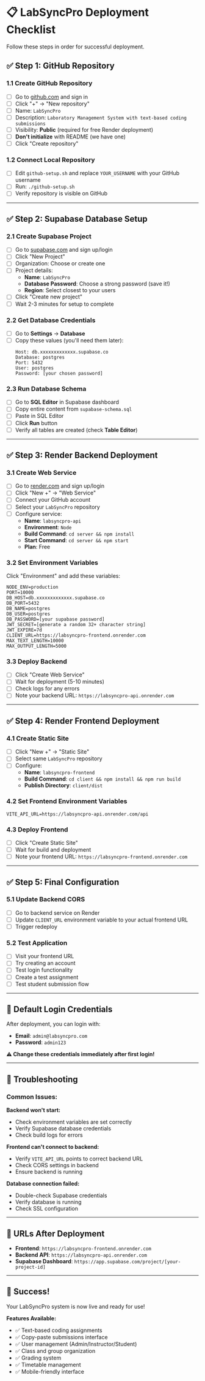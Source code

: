 # 📋 LabSyncPro Deployment Checklist

Follow these steps in order for successful deployment.

## ✅ **Step 1: GitHub Repository** 

### 1.1 Create GitHub Repository
- [ ] Go to [github.com](https://github.com) and sign in
- [ ] Click "+" → "New repository"
- [ ] Name: `LabSyncPro`
- [ ] Description: `Laboratory Management System with text-based coding submissions`
- [ ] Visibility: **Public** (required for free Render deployment)
- [ ] **Don't initialize** with README (we have one)
- [ ] Click "Create repository"

### 1.2 Connect Local Repository
- [ ] Edit `github-setup.sh` and replace `YOUR_USERNAME` with your GitHub username
- [ ] Run: `./github-setup.sh`
- [ ] Verify repository is visible on GitHub

---

## ✅ **Step 2: Supabase Database Setup**

### 2.1 Create Supabase Project
- [ ] Go to [supabase.com](https://supabase.com) and sign up/login
- [ ] Click "New Project"
- [ ] Organization: Choose or create one
- [ ] Project details:
  - **Name**: `LabSyncPro`
  - **Database Password**: Choose a strong password (save it!)
  - **Region**: Select closest to your users
- [ ] Click "Create new project"
- [ ] Wait 2-3 minutes for setup to complete

### 2.2 Get Database Credentials
- [ ] Go to **Settings** → **Database**
- [ ] Copy these values (you'll need them later):
  ```
  Host: db.xxxxxxxxxxxxx.supabase.co
  Database: postgres
  Port: 5432
  User: postgres
  Password: [your chosen password]
  ```

### 2.3 Run Database Schema
- [ ] Go to **SQL Editor** in Supabase dashboard
- [ ] Copy entire content from `supabase-schema.sql`
- [ ] Paste in SQL Editor
- [ ] Click **Run** button
- [ ] Verify all tables are created (check **Table Editor**)

---

## ✅ **Step 3: Render Backend Deployment**

### 3.1 Create Web Service
- [ ] Go to [render.com](https://render.com) and sign up/login
- [ ] Click "New +" → "Web Service"
- [ ] Connect your GitHub account
- [ ] Select your `LabSyncPro` repository
- [ ] Configure service:
  - **Name**: `labsyncpro-api`
  - **Environment**: `Node`
  - **Build Command**: `cd server && npm install`
  - **Start Command**: `cd server && npm start`
  - **Plan**: Free

### 3.2 Set Environment Variables
Click "Environment" and add these variables:
```
NODE_ENV=production
PORT=10000
DB_HOST=db.xxxxxxxxxxxxx.supabase.co
DB_PORT=5432
DB_NAME=postgres
DB_USER=postgres
DB_PASSWORD=[your supabase password]
JWT_SECRET=[generate a random 32+ character string]
JWT_EXPIRE=7d
CLIENT_URL=https://labsyncpro-frontend.onrender.com
MAX_TEXT_LENGTH=10000
MAX_OUTPUT_LENGTH=5000
```

### 3.3 Deploy Backend
- [ ] Click "Create Web Service"
- [ ] Wait for deployment (5-10 minutes)
- [ ] Check logs for any errors
- [ ] Note your backend URL: `https://labsyncpro-api.onrender.com`

---

## ✅ **Step 4: Render Frontend Deployment**

### 4.1 Create Static Site
- [ ] Click "New +" → "Static Site"
- [ ] Select same `LabSyncPro` repository
- [ ] Configure:
  - **Name**: `labsyncpro-frontend`
  - **Build Command**: `cd client && npm install && npm run build`
  - **Publish Directory**: `client/dist`

### 4.2 Set Frontend Environment Variables
```
VITE_API_URL=https://labsyncpro-api.onrender.com/api
```

### 4.3 Deploy Frontend
- [ ] Click "Create Static Site"
- [ ] Wait for build and deployment
- [ ] Note your frontend URL: `https://labsyncpro-frontend.onrender.com`

---

## ✅ **Step 5: Final Configuration**

### 5.1 Update Backend CORS
- [ ] Go to backend service on Render
- [ ] Update `CLIENT_URL` environment variable to your actual frontend URL
- [ ] Trigger redeploy

### 5.2 Test Application
- [ ] Visit your frontend URL
- [ ] Try creating an account
- [ ] Test login functionality
- [ ] Create a test assignment
- [ ] Test student submission flow

---

## 🎯 **Default Login Credentials**

After deployment, you can login with:
- **Email**: `admin@labsyncpro.com`
- **Password**: `admin123`

**⚠️ Change these credentials immediately after first login!**

---

## 🔧 **Troubleshooting**

### Common Issues:

**Backend won't start:**
- Check environment variables are set correctly
- Verify Supabase database credentials
- Check build logs for errors

**Frontend can't connect to backend:**
- Verify `VITE_API_URL` points to correct backend URL
- Check CORS settings in backend
- Ensure backend is running

**Database connection failed:**
- Double-check Supabase credentials
- Verify database is running
- Check SSL configuration

---

## 📱 **URLs After Deployment**

- **Frontend**: `https://labsyncpro-frontend.onrender.com`
- **Backend API**: `https://labsyncpro-api.onrender.com`
- **Supabase Dashboard**: `https://app.supabase.com/project/[your-project-id]`

---

## 🎉 **Success!**

Your LabSyncPro system is now live and ready for use!

**Features Available:**
- ✅ Text-based coding assignments
- ✅ Copy-paste submissions interface
- ✅ User management (Admin/Instructor/Student)
- ✅ Class and group organization
- ✅ Grading system
- ✅ Timetable management
- ✅ Mobile-friendly interface
